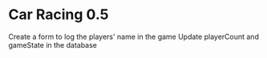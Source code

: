 # Car Racing 0.5
Create a form to log the players' name in the game
Update playerCount and gameState in the database
